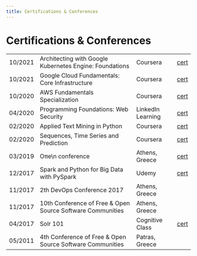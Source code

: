 ```yaml
---
title: Certifications & Conferences
---
```


# Certifications & Conferences

| | | | |
|---|---|---|---|
| 10/2021 | Architecting with Google Kubernetes Engine: Foundations | Coursera | [cert](https://www.coursera.org/account/accomplishments/certificate/M4T82GMTA8CQ)
| 10/2021 | Google Cloud Fundamentals: Core Infrastructure | Coursera | [cert](https://www.coursera.org/account/accomplishments/certificate/FPS6S3H94SXK) |
| 10/2020 | AWS Fundamentals Specialization | Coursera | [cert](https://www.coursera.org/account/accomplishments/specialization/certificate/MDVJ7N8CRQKL) |
| 04/2020 | Programming Foundations: Web Security | LinkedIn Learning | [cert](/certifications/programming-web-sec.pdf) |
| 02/2020 | Applied Text Mining in Python | Coursera | [cert](https://www.coursera.org/account/accomplishments/verify/YZE4BUMWFW95)
| 02/2020 | Sequences, Time Series and Prediction| Coursera | [cert](https://www.coursera.org/account/accomplishments/verify/BL265KEA5MP3) |
| 03/2019 | Oπe\n conference | Athens, Greece | [cert](/certifications/open-conf-2019.pdf) |
| 12/2017 | Spark and Python for Big Data with PySpark | Udemy | [cert](https://www.udemy.com/certificate/UC-WDTQLPM6/) |
| 11/2017 | 2th DevOps Conference 2017 | Athens, Greece | |
| 11/2017 | 10th Conference of Free & Open Source Software Communities | Athens, Greece | |
| 04/2017 | Solr 101 | Cognitive Class | [cert](https://courses.cognitiveclass.ai/certificates/6d65cf262aec4c69b124ac4c092e93cc) |
| 05/2011 | 4th Conference of Free & Open Source Software Communities | Patras, Greece |  |